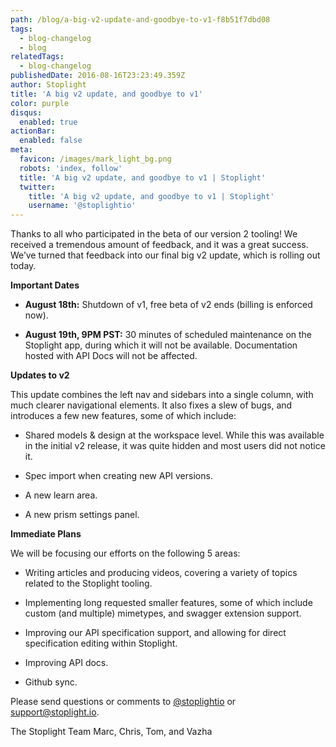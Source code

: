 ```yaml
---
path: /blog/a-big-v2-update-and-goodbye-to-v1-f8b51f7dbd08
tags:
  - blog-changelog
  - blog
relatedTags:
  - blog-changelog
publishedDate: 2016-08-16T23:23:49.359Z
author: Stoplight
title: 'A big v2 update, and goodbye to v1'
color: purple
disqus:
  enabled: true
actionBar:
  enabled: false
meta:
  favicon: /images/mark_light_bg.png
  robots: 'index, follow'
  title: 'A big v2 update, and goodbye to v1 | Stoplight'
  twitter:
    title: 'A big v2 update, and goodbye to v1 | Stoplight'
    username: '@stoplightio'
---
```

Thanks to all who participated in the beta of our version 2 tooling! We received a tremendous amount of feedback, and it was a great success. We’ve turned that feedback into our final big v2 update, which is rolling out today.

**Important Dates**

* **August 18th:** Shutdown of v1, free beta of v2 ends (billing is enforced now).

* **August 19th, 9PM PST:** 30 minutes of scheduled maintenance on the Stoplight app, during which it will not be available. Documentation hosted with API Docs will not be affected.

**Updates to v2**

This update combines the left nav and sidebars into a single column, with much clearer navigational elements. It also fixes a slew of bugs, and introduces a few new features, some of which include:

* Shared models & design at the workspace level. While this was available in the initial v2 release, it was quite hidden and most users did not notice it.

* Spec import when creating new API versions.

* A new learn area.

* A new prism settings panel.

**Immediate Plans**

We will be focusing our efforts on the following 5 areas:

* Writing articles and producing videos, covering a variety of topics related to the Stoplight tooling.

* Implementing long requested smaller features, some of which include custom (and multiple) mimetypes, and swagger extension support.

* Improving our API specification support, and allowing for direct specification editing within Stoplight.

* Improving API docs.

* Github sync.

Please send questions or comments to [@stoplightio](https://twitter.com/stoplightio) or support@stoplight.io.

The Stoplight Team
Marc, Chris, Tom, and Vazha

